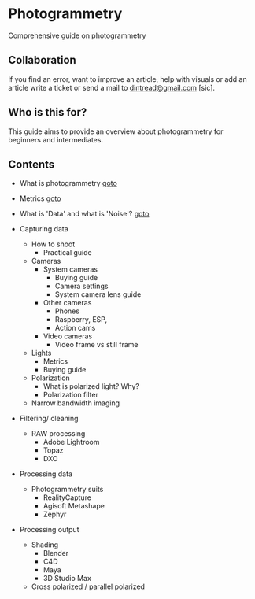 # Photogrammetry

Comprehensive guide on photogrammetry 

## Collaboration 

If you find an error, want to improve an article, help with visuals or add an article write a ticket or send a mail to dintread@gmail.com [sic].

## Who is this for?

This guide aims to provide an overview about photogrammetry for beginners and intermediates. 

## Contents

- What is photogrammetry [goto](https://github.com/Schaggo/Photogrammetry/tree/main/What%20is%20photogrammetry)

- Metrics [goto](https://github.com/Schaggo/Photogrammetry/tree/main/Metrics)

- What is 'Data' and what is 'Noise'? [goto]()

- Capturing data
    - How to shoot
        - Practical guide
    - Cameras
        - System cameras
            - Buying guide
            - Camera settings
            - System camera lens guide
        - Other cameras
            - Phones
            - Raspberry, ESP, 
            - Action cams
        - Video cameras
            - Video frame vs still frame
    - Lights
        - Metrics
        - Buying guide
    - Polarization
        - What is polarized light? Why?
        - Polarization filter
    - Narrow bandwidth imaging 

- Filtering/ cleaning
    - RAW processing
        - Adobe Lightroom
        - Topaz
        - DXO

- Processing data
    - Photogrammetry suits
        - RealityCapture
        - Agisoft Metashape
        - Zephyr

- Processing output
    - Shading
        - Blender
        - C4D
        - Maya
        - 3D Studio Max
    - Cross polarized / parallel polarized
    
